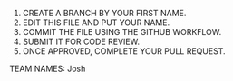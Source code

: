 1. CREATE A BRANCH BY YOUR FIRST NAME.
2. EDIT THIS FILE AND PUT YOUR NAME.
3. COMMIT THE FILE USING THE GITHUB WORKFLOW.
4. SUBMIT IT FOR CODE REVIEW.
5. ONCE APPROVED, COMPLETE YOUR PULL REQUEST.


TEAM NAMES:
Josh